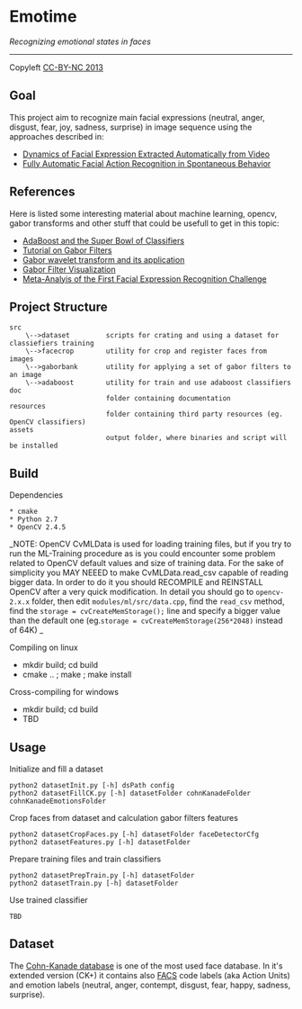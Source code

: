 Emotime
=======

_Recognizing emotional states in faces_

----------------------------------------------
Copyleft [CC-BY-NC 2013](http://creativecommons.org/licenses/by-nc/3.0/)

## Goal
This project aim to recognize main facial expressions (neutral, anger, disgust, fear, joy, sadness, surprise) in image 
sequence using the approaches described in:

* [Dynamics of Facial Expression Extracted Automatically from Video](http://ieeexplore.ieee.org/xpl/articleDetails.jsp?arnumber=1384873)
* [Fully Automatic Facial Action Recognition in Spontaneous Behavior](http://ieeexplore.ieee.org/xpl/articleDetails.jsp?arnumber=1613024)

## References

Here is listed some interesting material about machine learning, opencv, gabor transforms and other 
stuff that could be usefull to get in this topic:

 * [AdaBoost and the Super Bowl of Classifiers](http://www.inf.fu-berlin.de/inst/ag-ki/rojas_home/documents/tutorials/adaboost4.pdf)
 * [Tutorial on Gabor Filters](http://mplab.ucsd.edu/tutorials/gabor.pdf)
 * [Gabor wavelet transform and its application](http://disp.ee.ntu.edu.tw/~pujols/Gabor%20wavelet%20transform%20and%20its%20application.pdf)
 * [Gabor Filter Visualization](http://www.cs.umd.edu/class/spring2005/cmsc838s/assignment-projects/gabor-filter-visualization/report.pdf)
 * [Meta-Analyis of the First Facial Expression Recognition Challenge](http://ieeexplore.ieee.org/xpl/articleDetails.jsp?arnumber=6222016)

## Project Structure

	src
		\-->dataset 		scripts for crating and using a dataset for classiefiers training
		\-->facecrop 		utility for crop and register faces from images
		\-->gaborbank		utility for applying a set of gabor filters to an image
		\-->adaboost 		utility for train and use adaboost classifiers
	doc
							folder containing documentation
	resources
							folder containing third party resources (eg. OpenCV classifiers)
	assets
							output folder, where binaries and script will be installed


## Build

Dependencies

	* cmake
	* Python 2.7 
	* OpenCV 2.4.5

_NOTE: OpenCV CvMLData is used for loading training files, but if you try to run the ML-Training procedure as is you could encounter some problem related to OpenCV default values and size of training data.
For the sake of simplicity you MAY NEEED to make CvMLData.read_csv capable of reading bigger data. In order to do it you should RECOMPILE and REINSTALL OpenCV after a very quick modification.
In detail you should go to `opencv-2.x.x` folder, then edit `modules/ml/src/data.cpp`, find the `read_csv` method, find the `storage = cvCreateMemStorage();` line and specify a bigger value than the default one (eg.`storage = cvCreateMemStorage(256*2048)` instead of 64K)  _

Compiling on linux

* mkdir build; cd build
* cmake .. ; make ; make install

Cross-compiling for windows

* mkdir build; cd build
* TBD



## Usage

Initialize and fill a dataset

	python2 datasetInit.py [-h] dsPath config
	python2 datasetFillCK.py [-h] datasetFolder cohnKanadeFolder cohnKanadeEmotionsFolder

Crop faces from dataset and calculation gabor filters features

	python2 datasetCropFaces.py [-h] datasetFolder faceDetectorCfg
	python2 datasetFeatures.py [-h] datasetFolder


Prepare training files and train classifiers

	python2 datasetPrepTrain.py [-h] datasetFolder
	python2 datasetTrain.py [-h] datasetFolder

Use trained classifier

	TBD

## Dataset

The [Cohn-Kanade database](http://www.consortium.ri.cmu.edu/ckagree/) is one of the most used face database. In it's extended version (CK+) it contains also [FACS](http://en.wikipedia.org/wiki/Facial_Action_Coding_System) 
code labels (aka Action Units) and emotion labels (neutral, anger, contempt, disgust, fear, happy, sadness, surprise).


